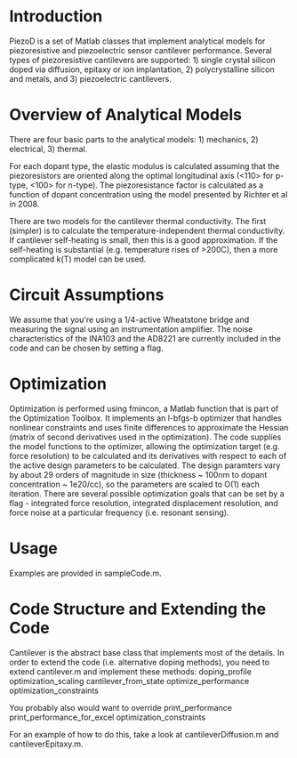 # Introduction
PiezoD is a set of Matlab classes that implement analytical models for piezoresistive and piezoelectric sensor cantilever performance. Several types of piezoresistive cantilevers are supported: 1) single crystal silicon doped via diffusion, epitaxy or ion implantation, 2) polycrystalline silicon and metals, and 3) piezoelectric cantilevers.

# Overview of Analytical Models
There are four basic parts to the analytical models: 1) mechanics, 2) electrical, 3) thermal. 

For each dopant type, the elastic modulus is calculated assuming that the piezoresistors are oriented along the optimal longitudinal axis (<110> for p-type, <100> for n-type). The piezoresistance factor is calculated as a function of dopant concentration using the model presented by Richter et al in 2008.

There are two models for the cantilever thermal conductivity. The first (simpler) is to calculate the temperature-independent thermal conductivity. If cantilever self-heating is small, then this is a good approximation. If the self-heating is substantial (e.g. temperature rises of >200C), then a more complicated k(T) model can be used.

# Circuit Assumptions
We assume that you're using a 1/4-active Wheatstone bridge and measuring the signal using an instrumentation amplifier. The noise characteristics of the INA103 and the AD8221 are currently included in the code and can be chosen by setting a flag.

# Optimization
Optimization is performed using fmincon, a Matlab function that is part of the Optimization Toolbox. It implements an l-bfgs-b optimizer that handles nonlinear constraints and uses finite differences to approximate the Hessian (matrix of second derivatives used in the optimization). The code supplies the model functions to the optimizer, allowing the optimization target (e.g. force resolution) to be calculated and its derivatives with respect to each of the active design parameters to be calculated. The design paramters vary by about 29 orders of magnitude in size (thickness ~ 100nm to dopant concentration ~ 1e20/cc), so the parameters are scaled to O(1) each iteration. There are several possible optimization goals that can be set by a flag - integrated force resolution, integrated displacement resolution, and force noise at a particular frequency (i.e. resonant sensing).

# Usage
Examples are provided in sampleCode.m.

# Code Structure and Extending the Code
Cantilever is the abstract base class that implements most of the details. In order to extend the code (i.e. alternative doping methods), you need to extend cantilever.m and implement these methods:
  doping_profile
  optimization_scaling
  cantilever_from_state
  optimize_performance
  optimization_constraints

You probably also would want to override
  print_performance
  print_performance_for_excel
  optimization_constraints

For an example of how to do this, take a look at cantileverDiffusion.m and cantileverEpitaxy.m.
